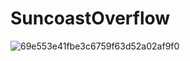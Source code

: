 # SuncoastOverflow

![69e553e41fbe3c6759f63d52a02af9f0](https://user-images.githubusercontent.com/62678918/87419588-c395c380-c5a1-11ea-8cd9-24fd82938524.gif)
